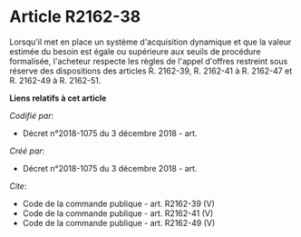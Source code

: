 # Article R2162-38

Lorsqu'il met en place un système d'acquisition dynamique et que la valeur estimée du besoin est égale ou supérieure aux
seuils de procédure formalisée, l'acheteur respecte les règles de l'appel d'offres restreint sous réserve des dispositions
des articles R. 2162-39, R. 2162-41 à R. 2162-47 et R. 2162-49 à R. 2162-51.

**Liens relatifs à cet article**

_Codifié par_:

  - Décret n°2018-1075 du 3 décembre 2018 - art.

_Créé par_:

  - Décret n°2018-1075 du 3 décembre 2018 - art.

_Cite_:

  - Code de la commande publique - art. R2162-39 (V)
  - Code de la commande publique - art. R2162-41 (V)
  - Code de la commande publique - art. R2162-49 (V)
